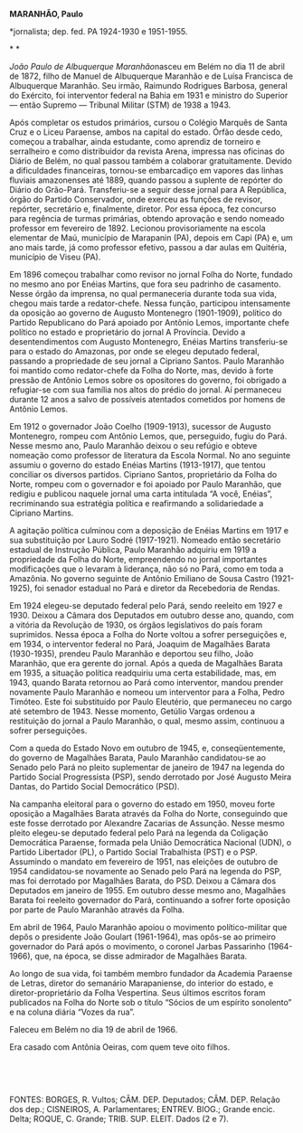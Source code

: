 **MARANHÃO, Paulo**

\*jornalista; dep. fed. PA 1924-1930 e 1951-1955.

* *

*João Paulo de Albuquerque Maranhão*nasceu em Belém no dia 11 de abril
de 1872, filho de Manuel de Albuquerque Maranhão e de Luísa Francisca de
Albuquerque Maranhão. Seu irmão, Raimundo Rodrigues Barbosa, general do
Exército, foi interventor federal na Bahia em 1931 e ministro do
Superior — então Supremo — Tribunal Militar (STM) de 1938 a 1943.

Após completar os estudos primários, cursou o Colégio Marquês de Santa
Cruz e o Liceu Paraense, ambos na capital do estado. Órfão desde cedo,
começou a trabalhar, ainda estudante, como aprendiz de torneiro e
serralheiro e como distribuidor da revista Arena, impressa nas oficinas
do Diário de Belém, no qual passou também a colaborar gratuitamente.
Devido a dificuldades financeiras, tornou-se embarcadiço em vapores das
linhas fluviais amazonenses até 1889, quando passou a suplente de
repórter do Diário do Grão-Pará. Transferiu-se a seguir desse jornal
para A República, órgão do Partido Conservador, onde exerceu as funções
de revisor, repórter, secretário e, finalmente, diretor. Por essa época,
fez concurso para regência de turmas primárias, obtendo aprovação e
sendo nomeado professor em fevereiro de 1892. Lecionou provisoriamente
na escola elementar de Maú, município de Marapanin (PA), depois em Capi
(PA) e, um ano mais tarde, já como professor efetivo, passou a dar aulas
em Quitéria, município de Viseu (PA).

Em 1896 começou trabalhar como revisor no jornal Folha do Norte, fundado
no mesmo ano por Enéias Martins, que fora seu padrinho de casamento.
Nesse órgão da imprensa, no qual permaneceria durante toda sua vida,
chegou mais tarde a redator-chefe. Nessa função, participou intensamente
da oposição ao governo de Augusto Montenegro (1901-1909), político do
Partido Republicano do Pará apoiado por Antônio Lemos, importante chefe
político no estado e proprietário do jornal A Província. Devido a
desentendimentos com Augusto Montenegro, Enéias Martins transferiu-se
para o estado do Amazonas, por onde se elegeu deputado federal, passando
a propriedade de seu jornal a Cipriano Santos. Paulo Maranhão foi
mantido como redator-chefe da Folha do Norte, mas, devido à forte
pressão de Antônio Lemos sobre os opositores do governo, foi obrigado a
refugiar-se com sua família nos altos do prédio do jornal. Aí permaneceu
durante 12 anos a salvo de possíveis atentados cometidos por homens de
Antônio Lemos.

Em 1912 o governador João Coelho (1909-1913), sucessor de Augusto
Montenegro, rompeu com Antônio Lemos, que, perseguido, fugiu do Pará.
Nesse mesmo ano, Paulo Maranhão deixou o seu refúgio e obteve nomeação
como professor de literatura da Escola Normal. No ano seguinte assumiu o
governo do estado Enéias Martins (1913-1917), que tentou conciliar os
diversos partidos. Cipriano Santos, proprietário da Folha do Norte,
rompeu com o governador e foi apoiado por Paulo Maranhão, que redigiu e
publicou naquele jornal uma carta intitulada “A você, Enéias”,
recriminando sua estratégia política e reafirmando a solidariedade a
Cipriano Martins.

A agitação política culminou com a deposição de Enéias Martins em 1917 e
sua substituição por Lauro Sodré (1917-1921). Nomeado então secretário
estadual de Instrução Pública, Paulo Maranhão adquiriu em 1919 a
propriedade da Folha do Norte, empreendendo no jornal importantes
modificações que o levaram à liderança, não só no Pará, como em toda a
Amazônia. No governo seguinte de Antônio Emiliano de Sousa Castro
(1921-1925), foi senador estadual no Pará e diretor da Recebedoria de
Rendas.

Em 1924 elegeu-se deputado federal pelo Pará, sendo reeleito em 1927 e
1930. Deixou a Câmara dos Deputados em outubro desse ano, quando, com a
vitória da Revolução de 1930, os órgãos legislativos do país foram
suprimidos. Nessa época a Folha do Norte voltou a sofrer perseguições e,
em 1934, o interventor federal no Pará, Joaquim de Magalhães Barata
(1930-1935), prendeu Paulo Maranhão e deportou seu filho, João Maranhão,
que era gerente do jornal. Após a queda de Magalhães Barata em 1935, a
situação política readquiriu uma certa estabilidade, mas, em 1943,
quando Barata retornou ao Pará como interventor, mandou prender
novamente Paulo Maranhão e nomeou um interventor para a Folha, Pedro
Timóteo. Este foi substituído por Paulo Eleutério, que permaneceu no
cargo até setembro de 1943. Nesse momento, Getúlio Vargas ordenou a
restituição do jornal a Paulo Maranhão, o qual, mesmo assim, continuou a
sofrer perseguições.

Com a queda do Estado Novo em outubro de 1945, e, conseqüentemente, do
governo de Magalhães Barata, Paulo Maranhão candidatou-se ao Senado pelo
Pará no pleito suplementar de janeiro de 1947 na legenda do Partido
Social Progressista (PSP), sendo derrotado por José Augusto Meira
Dantas, do Partido Social Democrático (PSD).

Na campanha eleitoral para o governo do estado em 1950, moveu forte
oposição a Magalhães Barata através da Folha do Norte, conseguindo que
este fosse derrotado por Alexandre Zacarias de Assunção. Nesse mesmo
pleito elegeu-se deputado federal pelo Pará na legenda da Coligação
Democrática Paraense, formada pela União Democrática Nacional (UDN), o
Partido Libertador (PL), o Partido Social Trabalhista (PST) e o PSP.
Assumindo o mandato em fevereiro de 1951, nas eleições de outubro de
1954 candidatou-se novamente ao Senado pelo Pará na legenda do PSP, mas
foi derrotado por Magalhães Barata, do PSD. Deixou a Câmara dos
Deputados em janeiro de 1955. Em outubro desse mesmo ano, Magalhães
Barata foi reeleito governador do Pará, continuando a sofrer forte
oposição por parte de Paulo Maranhão através da Folha.

Em abril de 1964, Paulo Maranhão apoiou o movimento político-militar que
depôs o presidente João Goulart (1961-1964), mas opôs-se ao primeiro
governador do Pará após o movimento, o coronel Jarbas Passarinho
(1964-1966), que, na época, se disse admirador de Magalhães Barata.

Ao longo de sua vida, foi também membro fundador da Academia Paraense de
Letras, diretor do semanário Marapaniense, do interior do estado, e
diretor-proprietário da Folha Vespertina. Seus últimos escritos foram
publicados na Folha do Norte sob o título “Sócios de um espírito
sonolento” e na coluna diária “Vozes da rua”.

Faleceu em Belém no dia 19 de abril de 1966.

Era casado com Antônia Oeiras, com quem teve oito filhos.

 

 

FONTES: BORGES, R. Vultos; CÂM. DEP. Deputados; CÂM. DEP. Relação dos
dep.; CISNEIROS, A. Parlamentares; ENTREV. BIOG.; Grande encic. Delta;
ROQUE, C. Grande; TRIB. SUP. ELEIT. Dados (2 e 7).

 
